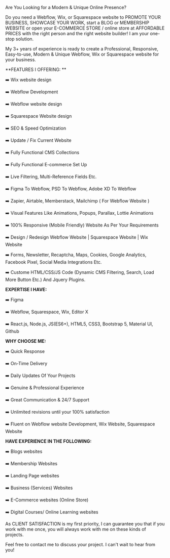 Are You Looking for a Modern & Unique Online Presence?

Do you need a Webflow, Wix, or Squarespace website to PROMOTE YOUR BUSINESS, SHOWCASE YOUR WORK, start a BLOG or MEMBERSHIP WEBSITE or open your E-COMMERCE STORE / online store at AFFORDABLE PRICES with the right person and the right website builder! I am your one-stop solution.

My 3+ years of experience is ready to create a Professional, Responsive, Easy-to-use, Modern & Unique Webflow, Wix or Squarespace website for your business.



**FEATURES I OFFERING:
**

➡️ Wix website design

➡️ Webflow Development

➡️ Webflow website design

➡️ Squarespace Website design

➡️ SEO & Speed Optimization

➡️ Update / Fix Current Website

➡️ Fully Functional CMS Collections

➡️ Fully Functional E-commerce Set Up

➡️ Live Filtering, Multi-Reference Fields Etc.

➡️ Figma To Webflow, PSD To Webflow, Adobe XD To Webflow

➡️ Zapier, Airtable, Memberstack, Mailchimp ( For Webflow Website )

➡️ Visual Features Like Animations, Popups, Parallax, Lottie Animations

➡️ 100% Responsive (Mobile Friendly) Website As Per Your Requirements

➡️ Design / Redesign Webflow Website | Squarespace Website | Wix Website

➡️ Forms, Newsletter, Recaptcha, Maps, Cookies, Google Analytics, Facebook Pixel, Social Media Integrations Etc.

➡️ Custome HTML/CSS/JS Code (Dynamic CMS Filtering, Search, Load More Button Etc.) And Jquery Plugins.



**EXPERTISE I HAVE:**


➡️ Figma

➡️ Webflow, Squarespace, Wix, Editor X

➡️ React.js, Node.js, JS(ES6+), HTML5, CSS3, Bootstrap 5, Material UI, Github



**WHY CHOOSE ME:**


➡️ Quick Response

➡️ On-Time Delivery

➡️ Daily Updates Of Your Projects

➡️ Genuine & Professional Experience

➡️ Great Communication & 24/7 Support

➡️ Unlimited revisions until your 100% satisfaction

➡️ Fluent on Webflow website Development, Wix Website, Squarespace Website



**HAVE EXPERIENCE IN THE FOLLOWING:**

➡️ Blogs websites

➡️ Membership Websites

➡️ Landing Page websites

➡️ Business (Services) Websites

➡️ E-Commerce websites (Online Store)

➡️ Digital Courses/ Online Learning websites



As CLIENT SATISFACTION is my first priority, I can guarantee you that if you work with me once, you will always work with me on these kinds of projects.

Feel free to contact me to discuss your project. I can't wait to hear from you!
